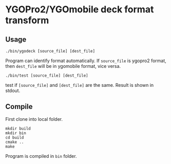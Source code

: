 # YGOPro2/YGOmobile deck format transform

## Usage
```
./bin/ygodeck [source_file] [dest_file]

```
Program can identify format automatically. If ```source_file``` is ygopro2 format, then ```dest_file``` will be in ygomobile format, vice versa.

```
./bin/test [source_file] [dest_file]
```
test if ```[source_file]``` and ```[dest_file]``` are the same. Result is shown
in stdout.

## Compile
First clone into local folder.
```
mkdir build
mkdir bin
cd build
cmake ..
make
```
Program is compiled in ```bin``` folder.

